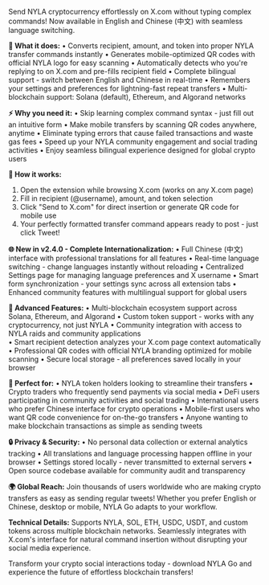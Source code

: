 Send NYLA cryptocurrency effortlessly on X.com without typing complex commands! Now available in English and Chinese (中文) with seamless language switching.

**🚀 What it does:**
• Converts recipient, amount, and token into proper NYLA transfer commands instantly
• Generates mobile-optimized QR codes with official NYLA logo for easy scanning
• Automatically detects who you're replying to on X.com and pre-fills recipient field
• Complete bilingual support - switch between English and Chinese in real-time
• Remembers your settings and preferences for lightning-fast repeat transfers
• Multi-blockchain support: Solana (default), Ethereum, and Algorand networks

**⚡ Why you need it:**
• Skip learning complex command syntax - just fill out an intuitive form
• Make mobile transfers by scanning QR codes anywhere, anytime
• Eliminate typing errors that cause failed transactions and waste gas fees
• Speed up your NYLA community engagement and social trading activities
• Enjoy seamless bilingual experience designed for global crypto users

**🎯 How it works:**
1. Open the extension while browsing X.com (works on any X.com page)
2. Fill in recipient (@username), amount, and token selection
3. Click "Send to X.com" for direct insertion or generate QR code for mobile use
4. Your perfectly formatted transfer command appears ready to post - just click Tweet!

**🌐 New in v2.4.0 - Complete Internationalization:**
• Full Chinese (中文) interface with professional translations for all features
• Real-time language switching - change languages instantly without reloading
• Centralized Settings page for managing language preferences and X username
• Smart form synchronization - your settings sync across all extension tabs
• Enhanced community features with multilingual support for global users

**💪 Advanced Features:**
• Multi-blockchain ecosystem support across Solana, Ethereum, and Algorand
• Custom token support - works with any cryptocurrency, not just NYLA
• Community integration with access to NYLA raids and community applications  
• Smart recipient detection analyzes your X.com page context automatically
• Professional QR codes with official NYLA branding optimized for mobile scanning
• Secure local storage - all preferences saved locally in your browser

**👥 Perfect for:**
• NYLA token holders looking to streamline their transfers
• Crypto traders who frequently send payments via social media
• DeFi users participating in community activities and social trading
• International users who prefer Chinese interface for crypto operations
• Mobile-first users who want QR code convenience for on-the-go transfers
• Anyone wanting to make blockchain transactions as simple as sending tweets

**🔒 Privacy & Security:**
• No personal data collection or external analytics tracking
• All translations and language processing happen offline in your browser
• Settings stored locally - never transmitted to external servers
• Open source codebase available for community audit and transparency

**🌍 Global Reach:**
Join thousands of users worldwide who are making crypto transfers as easy as sending regular tweets! Whether you prefer English or Chinese, desktop or mobile, NYLA Go adapts to your workflow.

**Technical Details:**
Supports NYLA, SOL, ETH, USDC, USDT, and custom tokens across multiple blockchain networks. Seamlessly integrates with X.com's interface for natural command insertion without disrupting your social media experience.

Transform your crypto social interactions today - download NYLA Go and experience the future of effortless blockchain transfers!